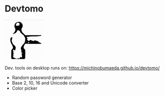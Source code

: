Devtomo
==========

![logo](https://github.com/MichinobuMaeda/devtomo/raw/master/src/statics/app-logo-128x128.png)

Dev. tools on desktop runs on: https://michinobumaeda.github.io/devtomo/

* Random password generator
* Base 2, 10, 16 and Unicode converter
* Color picker
